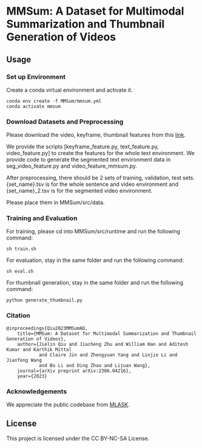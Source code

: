 # MMSum: A Dataset for Multimodal Summarization and Thumbnail Generation of Videos

## Usage

### Set up Environment

Create a conda virtual environment and activate it.

```
conda env create -f MMSum/mmsum.yml
conda activate mmsum
```

### Download Datasets and Preprocessing

Please download the video, keyframe, thumbnail features from this [link](https://drive.google.com/drive/folders/1ZE3p7JmoZe0EK-HIxpKrYUdHqXwFabUf?usp=sharing).

We provide the scripts [keyframe_feature.py, text_feature.py, video_feature.py] to create the features for the whole text environment.
We provide code to generate the segmented text environment data in seg_video_feature.py and video_feature_mmsum.py.

After preprocessing, there should be 2 sets of training, validation, test sets.
{set_name}.tsv is for the whole sentence and video environment and {set_name}_2.tsv is for the segmented video environment.

Please place them in MMSum/src/data.

### Training and Evaluation

For training, please cd into MMSum/src/runtime and run the following command:

```
sh train.sh
```

For evaluation, stay in the same folder and run the following command:

```
sh eval.sh
```

For thumbnail generation, stay in the same folder and run the following command:

```
python generate_thumbnail.py
```

### Citation

```
@inproceedings{Qiu2023MMSumAD,
    title={MMSum: A Dataset for Multimodal Summarization and Thumbnail Generation of Videos},
    author={Jielin Qiu and Jiacheng Zhu and William Han and Aditesh Kumar and Karthik Mittal
            and Claire Jin and Zhengyuan Yang and Linjie Li and Jianfeng Wang
            and Bo Li and Ding Zhao and Lijuan Wang},
    journal={arXiv preprint arXiv:2306.04216},
    year={2023}
```

### Acknowledgements

We appreciate the public codebase from [MLASK](https://github.com/ufal/MLASK).

## License

This project is licensed under the CC BY-NC-SA License.

